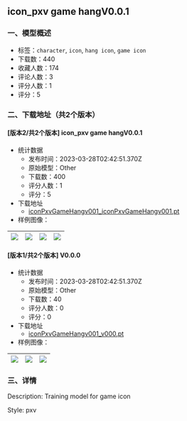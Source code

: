 ## icon_pxv game hangV0.0.1
### 一、模型概述

- 标签：`character`, `icon`, `hang icon`, `game icon`
- 下载数：440
- 收藏人数：174
- 评论人数：3
- 评分人数：1
- 评分：5

### 二、下载地址（共2个版本）

#### [版本2/共2个版本] icon_pxv game hangV0.0.1

- 统计数据
  - 发布时间：2023-03-28T02:42:51.370Z
  - 原始模型：Other
  - 下载数：400
  - 评分人数：1
  - 评分：5
- 下载地址
  - [iconPxvGameHangv001_iconPxvGameHangv001.pt](https://civitai.com/api/download/models/30421)
- 样例图像：

| <img src="https://image.civitai.com/xG1nkqKTMzGDvpLrqFT7WA/efe792f0-30c7-4998-0a4e-493fca121800/width=450/345545.jpeg" /> | <img src="https://image.civitai.com/xG1nkqKTMzGDvpLrqFT7WA/94dc8237-2257-4748-431a-60da9bf61c00/width=450/345544.jpeg" /> | <img src="https://image.civitai.com/xG1nkqKTMzGDvpLrqFT7WA/9b6beea1-5127-4a58-a4f3-72602d21ed00/width=450/345543.jpeg" /> | <img src="https://image.civitai.com/xG1nkqKTMzGDvpLrqFT7WA/78995a4c-cf2c-4f7a-811e-f0a10bcee600/width=450/345542.jpeg" /> |
| ---- | ---- | ---- | ---- |

#### [版本1/共2个版本] V0.0.0

- 统计数据
  - 发布时间：2023-03-28T02:42:51.370Z
  - 原始模型：Other
  - 下载数：40
  - 评分人数：0
  - 评分：0
- 下载地址
  - [iconPxvGameHangv001_v000.pt](https://civitai.com/api/download/models/30383)
- 样例图像：

| <img src="https://image.civitai.com/xG1nkqKTMzGDvpLrqFT7WA/b05cad2b-0ebb-49ca-3485-a7a7b3322200/width=450/345103.jpeg" /> | <img src="https://image.civitai.com/xG1nkqKTMzGDvpLrqFT7WA/15349639-8782-4d33-980c-e7f85aba5b00/width=450/345105.jpeg" /> | <img src="https://image.civitai.com/xG1nkqKTMzGDvpLrqFT7WA/fe09c0a5-0541-4775-4721-a41967604d00/width=450/345104.jpeg" /> |
| ---- | ---- | ---- |


### 三、详情
<p>Description: Training model for game icon</p><p>Style: pxv</p>